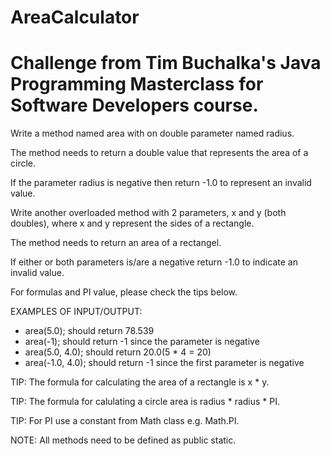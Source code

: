 # AreaCalculator
# Challenge from Tim Buchalka's Java Programming Masterclass for Software Developers course.

Write a method named area with on double parameter named radius.

The method needs to return a double value that represents the area of a circle.

If the parameter radius is negative then return -1.0 to represent an invalid value.

Write another overloaded method with 2 parameters, x and y (both doubles), where 
x and y represent the sides of a rectangle.

The method needs to return an area of a rectangel.

If either or both parameters is/are a negative return -1.0 to indicate an invalid value.

For formulas and PI value, please check the tips below.

EXAMPLES OF INPUT/OUTPUT:
  * area(5.0); should return 78.539
  * area(-1); should return -1 since the parameter is negative
  * area(5.0, 4.0); should return 20.0(5 * 4 = 20)
  * area(-1.0, 4.0); should return -1 since the first parameter is negative

TIP: The formula for calculating the area of a rectangle is x * y.

TIP: The formula for calulating a circle area is radius * radius * PI.

TIP: For PI use a constant from Math class e.g. Math.PI.

NOTE: All methods need to be defined as public static.
